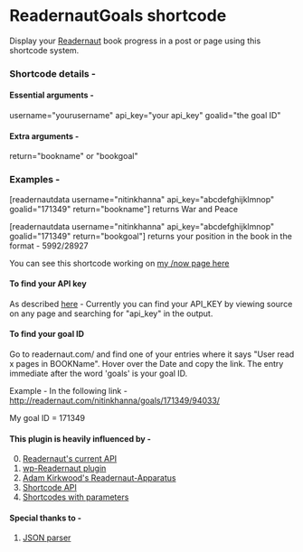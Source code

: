# ReadernautGoals shortcode

Display your [Readernaut][rn] book progress in a post or page using this shortcode system.

### Shortcode details -
#### Essential arguments - 
username="yourusername"
api_key="your api_key"
goalid="the goal ID"

#### Extra arguments -
return="bookname" or "bookgoal"

### Examples - 
[readernautdata username="nitinkhanna" api_key="abcdefghijklmnop" goalid="171349" return="bookname"] returns War and Peace

[readernautdata username="nitinkhanna" api_key="abcdefghijklmnop" goalid="171349" return="bookgoal"] returns your position in the book in the format - 5992/28927

You can see this shortcode working on [my /now page here][mnp]

#### To find your API key
As described [here](https://gist.github.com/nitinthewiz/822b4af64130b397121c) -
Currently you can find your API_KEY by viewing source on any page and searching for "api_key" in the output.

#### To find your goal ID
Go to readernaut.com/<yourusername> and find one of your entries where it says "User read x pages in BOOKName". Hover over the Date and copy the link. The entry immediate after the word 'goals' is your goal ID.

Example - In the following link - 
http://readernaut.com/nitinkhanna/goals/171349/94033/

My goal ID = 171349



#### This plugin is heavily influenced by - 
0. [Readernaut's current API](https://gist.github.com/nitinthewiz/822b4af64130b397121c)
1. [wp-Readernaut plugin](https://github.com/trey/wp-readernaut)
2. [Adam Kirkwood's Readernaut-Apparatus](https://github.com/adamkirkwood/readernaut-apparatus)
3. [Shortcode API](https://codex.wordpress.org/Shortcode_API)
4. [Shortcodes with parameters](https://developer.wordpress.org/plugins/shortcodes/shortcodes-with-parameters/)

#### Special thanks to -
1. [JSON parser](http://json.parser.online.fr/)

[rn]: http://readernaut.com
[mnp]: http://www.nitinkhanna.com/now/
